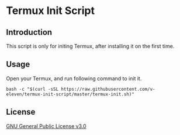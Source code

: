 # Termux Init Script

## Introduction

This script is only for initing Termux, after installing it on the first time.

## Usage

Open your Termux, and run following command to init it.

```shell
bash -c "$(curl -sSL https://raw.githubusercontent.com/v-eleven/termux-init-script/master/termux-init.sh)"
```

## License

[GNU General Public License v3.0](LICENSE)
